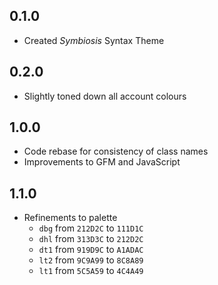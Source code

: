 ## 0.1.0
- Created *Symbiosis* Syntax Theme

## 0.2.0
- Slightly toned down all account colours

## 1.0.0
- Code rebase for consistency of class names
- Improvements to GFM and JavaScript

## 1.1.0
- Refinements to palette
  - `dbg` from `212D2C` to `111D1C`
  - `dhl` from `313D3C` to `212D2C`
  - `dt1` from `919D9C` to `A1ADAC`
  - `lt2` from `9C9A99` to `8C8A89`
  - `lt1` from `5C5A59` to `4C4A49`

